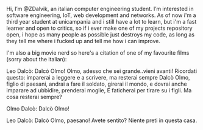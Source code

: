 Hi, I’m @ZDalvik, an italian computer engineering student.
I’m interested in software engineering, IoT, web development and networks.
As of now i'm a third year student at unicampania and i still have a lot to learn,
but i'm a fast learner and open to critics, so if i ever make one of my projects repository open,
i hope as many people as possible just destroys my code, as long as they tell me where i fucked up
and tell me how i can improve.

I'm also a big movie nerd so here's a citation of one of my favourite films (sorry about the italian):

  Leo Dalcò: Dalcò Olmo! Olmo, adesso che sei grande..vieni avanti! Ricordati questo: imparerai a leggere e a scrivere,
  ma resterai sempre Dalcò Olmo, figlio di paesani, andrai a fare il soldato, girerai il mondo,
  e dovrai anche imparare ad ubbidire, prenderai moglie, E faticherai per tirare su i figli.
  Ma cosa resterai sempre?

  Olmo Dalcò: Dalcò Olmo!

  Leo Dalcò: Dalcò Olmo, paesano! Avete sentito? Niente preti in questa casa.

<!---
ZDalvik/ZDalvik is a ✨ special ✨ repository because its `README.md` (this file) appears on your GitHub profile.
You can click the Preview link to take a look at your changes.
--->
